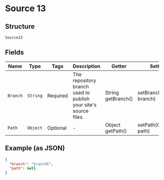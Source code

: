 
# Source 13

## Structure

`Source13`

## Fields

| Name | Type | Tags | Description | Getter | Setter |
|  --- | --- | --- | --- | --- | --- |
| `Branch` | `String` | Required | The repository branch used to publish your site's source files. | String getBranch() | setBranch(String branch) |
| `Path` | `Object` | Optional | - | Object getPath() | setPath(Object path) |

## Example (as JSON)

```json
{
  "branch": "branch6",
  "path": null
}
```


